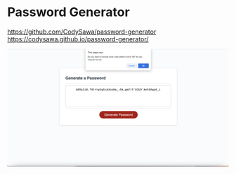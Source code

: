 # Password Generator

https://github.com/CodySawa/password-generator
https://codysawa.github.io/password-generator/

![website image](./password-generator-img1.jpg)
